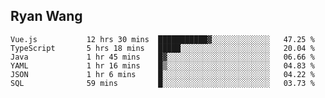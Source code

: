 ## Ryan Wang

<!--START_SECTION:waka-->

```text
Vue.js           12 hrs 30 mins  ███████████▓░░░░░░░░░░░░░   47.25 %
TypeScript       5 hrs 18 mins   █████░░░░░░░░░░░░░░░░░░░░   20.04 %
Java             1 hr 45 mins    █▓░░░░░░░░░░░░░░░░░░░░░░░   06.66 %
YAML             1 hr 16 mins    █▒░░░░░░░░░░░░░░░░░░░░░░░   04.83 %
JSON             1 hr 6 mins     █░░░░░░░░░░░░░░░░░░░░░░░░   04.22 %
SQL              59 mins         █░░░░░░░░░░░░░░░░░░░░░░░░   03.73 %
```

<!--END_SECTION:waka-->
